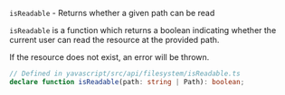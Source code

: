 `isReadable` - Returns whether a given path can be read

`isReadable` is a function which returns a boolean indicating whether the current user can read the resource at the provided path.

If the resource does not exist, an error will be thrown.

```ts
// Defined in yavascript/src/api/filesystem/isReadable.ts
declare function isReadable(path: string | Path): boolean;
```
